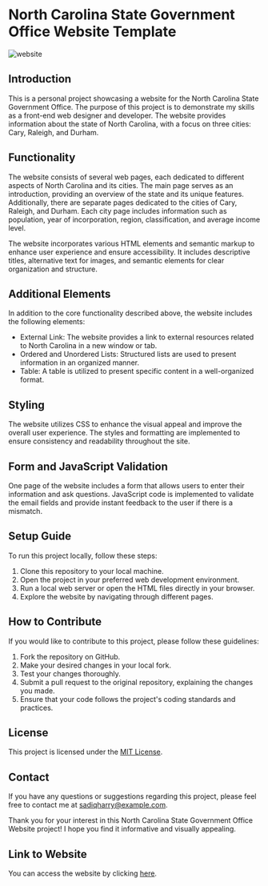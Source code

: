 # North Carolina State Government Office Website Template 

![website](https://github.com/SadiqHarry/NC_State_website/assets/116308353/72311e83-2fda-4374-b243-3270b82e935b)


## Introduction

This is a personal project showcasing a website for the North Carolina State Government Office. The purpose of this project is to demonstrate my skills as a front-end web designer and developer. The website provides information about the state of North Carolina, with a focus on three cities: Cary, Raleigh, and Durham.

## Functionality

The website consists of several web pages, each dedicated to different aspects of North Carolina and its cities. The main page serves as an introduction, providing an overview of the state and its unique features. Additionally, there are separate pages dedicated to the cities of Cary, Raleigh, and Durham. Each city page includes information such as population, year of incorporation, region, classification, and average income level.

The website incorporates various HTML elements and semantic markup to enhance user experience and ensure accessibility. It includes descriptive titles, alternative text for images, and semantic elements for clear organization and structure.

## Additional Elements

In addition to the core functionality described above, the website includes the following elements:

- External Link: The website provides a link to external resources related to North Carolina in a new window or tab.
- Ordered and Unordered Lists: Structured lists are used to present information in an organized manner.
- Table: A table is utilized to present specific content in a well-organized format.

## Styling

The website utilizes CSS to enhance the visual appeal and improve the overall user experience. The styles and formatting are implemented to ensure consistency and readability throughout the site.

## Form and JavaScript Validation

One page of the website includes a form that allows users to enter their information and ask questions. JavaScript code is implemented to validate the email fields and provide instant feedback to the user if there is a mismatch.

## Setup Guide

To run this project locally, follow these steps:

1. Clone this repository to your local machine.
2. Open the project in your preferred web development environment.
3. Run a local web server or open the HTML files directly in your browser.
4. Explore the website by navigating through different pages.

## How to Contribute

If you would like to contribute to this project, please follow these guidelines:

1. Fork the repository on GitHub.
2. Make your desired changes in your local fork.
3. Test your changes thoroughly.
4. Submit a pull request to the original repository, explaining the changes you made.
5. Ensure that your code follows the project's coding standards and practices.

## License

This project is licensed under the [MIT License](LICENSE).

## Contact

If you have any questions or suggestions regarding this project, please feel free to contact me at [sadiqharry@example.com](mailto:sadiqharry@gmail.com).

Thank you for your interest in this North Carolina State Government Office Website project! I hope you find it informative and visually appealing.

## Link to Website

You can access the website by clicking [here](northcarolina.lovestoblog.com/).

